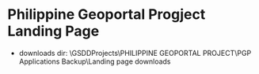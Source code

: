 # Philippine Geoportal Progject Landing Page

* downloads dir: \GSDDProjects\PHILIPPINE GEOPORTAL PROJECT\PGP Applications Backup\Landing page downloads
